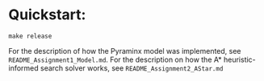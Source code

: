 # Quickstart:
`make release`

For the description of how the Pyraminx model was implemented, see 
`README_Assignment1_Model.md`. For the description on how the A* heuristic-informed
search solver works, see `README_Assignment2_AStar.md`
